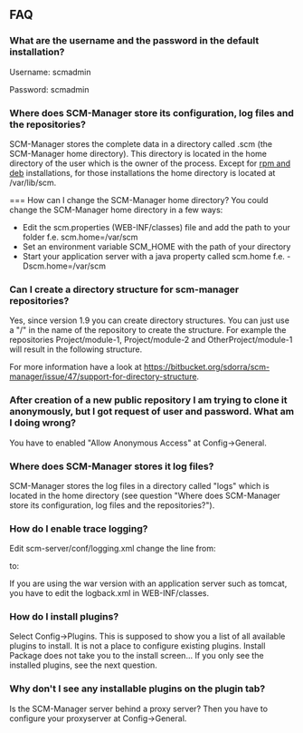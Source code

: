FAQ
---

### What are the username and the password in the default installation?

Username: scmadmin

Password: scmadmin

### Where does SCM-Manager store its configuration, log files and the repositories?

SCM-Manager stores the complete data in a directory called .scm (the
SCM-Manager home directory). This directory is located in the home
directory of the user which is the owner of the process. Except for [rpm
and
deb](https://bitbucket.org/sdorra/scm-manager/wiki/RPM%20and%20DEB%20packages "wikilink")
installations, for those installations the home directory is located at
/var/lib/scm.

=== How can I change the SCM-Manager home directory? You could change
the SCM-Manager home directory in a few ways:

-   Edit the scm.properties (WEB-INF/classes) file and add the path to
    your folder f.e. scm.home=/var/scm
-   Set an environment variable SCM\_HOME with the path of your
    directory
-   Start your application server with a java property called scm.home
    f.e. -Dscm.home=/var/scm

### Can I create a directory structure for scm-manager repositories?

Yes, since version 1.9 you can create directory structures. You can just
use a \"/\" in the name of the repository to create the structure. For
example the repositories Project/module-1, Project/module-2 and
OtherProject/module-1 will result in the following structure.

For more information have a look at
<https://bitbucket.org/sdorra/scm-manager/issue/47/support-for-directory-structure>.

### After creation of a new public repository I am trying to clone it anonymously, but I got request of user and password. What am I doing wrong?

You have to enabled \"Allow Anonymous Access\" at Config-\>General.

### Where does SCM-Manager stores it log files?

SCM-Manager stores the log files in a directory called \"logs\" which is
located in the home directory (see question \"Where does SCM-Manager
store its configuration, log files and the repositories?\").

### How do I enable trace logging?

Edit scm-server/conf/logging.xml change the line from:

to:

If you are using the war version with an application server such as
tomcat, you have to edit the logback.xml in WEB-INF/classes.

### How do I install plugins?

Select Config-\>Plugins. This is supposed to show you a list of all
available plugins to install. It is not a place to configure existing
plugins. Install Package does not take you to the install screen\... If
you only see the installed plugins, see the next question.

### Why don\'t I see any installable plugins on the plugin tab?

Is the SCM-Manager server behind a proxy server? Then you have to
configure your proxyserver at Config-\>General.
